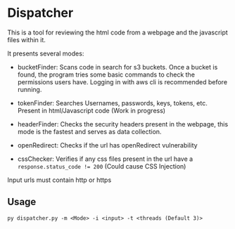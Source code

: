 # Dispatcher

This is a tool for reviewing the html code from a webpage and the javascript files within it.  

It presents several modes:

- bucketFinder: Scans code in search for s3 buckets. Once a bucket is found, the program tries some basic commands to check the permissions users have. Logging in with aws cli is recommended before running.

- tokenFinder: Searches Usernames, passwords, keys, tokens, etc. Present in html/Javascript code (Work in progress)

- headerFinder: Checks the security headers present in the webpage, this mode is the fastest and serves as data collection.

- openRedirect: Checks if the url has openRedirect vulnerability

- cssChecker: Verifies if any css files present in the url have a `response.status_code != 200` (Could cause CSS Injection)

Input urls must contain http or https

## Usage

`py dispatcher.py -m <Mode> -i <input> -t <threads (Default 3)>`

